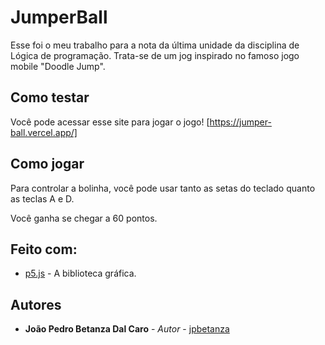 # JumperBall

Esse foi o meu trabalho para a nota da última unidade da disciplina de Lógica de programação. Trata-se de um jog inspirado no famoso jogo mobile "Doodle Jump".

## Como testar

Você pode acessar esse site para jogar o jogo! [https://jumper-ball.vercel.app/]


## Como jogar

Para controlar a bolinha, você pode usar tanto as setas do teclado quanto as teclas A e D.

Você ganha se chegar a 60 pontos.

## Feito com:

* [p5.js](https://p5js.org/) - A biblioteca gráfica.

## Autores

* **João Pedro Betanza Dal Caro** - *Autor* - [jpbetanza](https://github.com/jpbetanza)
